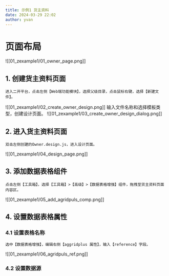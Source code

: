 ```yaml
---
title: 示例1 货主资料
date: 2024-03-29 22:02
author: yvan
---
```


# 页面布局
![[01_zexample1/01_owner_page.png]]

## 1. 创建货主资料页面
    进入二开平台，点击左侧【Web端功能模块】，选择父级目录，点击鼠标右键，选择【新建文件】。
![[01_zexample1/02_create_owner_design.png]]
    输入文件名称和选择模板类型，创建设计页面。
![[01_zexample1/03_create_owner_design_dialog.png]]

## 2. 进入货主资料页面
    双击左侧创建的Owner.design.js，进入设计页面。
![[01_zexample1/04_design_page.png]]

## 3. 添加数据表格组件
    点击左侧【工具箱】，选择【工具箱】>【高级】>【数据表格增强】组件，拖拽至货主资料页面内容区。
![[01_zexample1/05_add_agridpuls_comp.png]]

## 4. 设置数据表格属性
### 4.1 设置表格名称
    选中【数据表格增强】，编辑右侧【aggridplus 属性】，输入【reference】字段。
![[01_zexample1/06_agridpuls_ref.png]]

### 4.2 设置数据源
